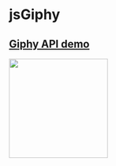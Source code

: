 # jsGiphy
<h2><a href="https://alanv73.github.io/giphy/" target="_blank">Giphy API demo</a></h2>

<img src="https://alanv73.github.io/img/jsGiphy.png" width="200">
